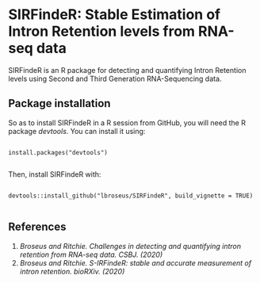 SIRFindeR: Stable Estimation of Intron Retention levels from RNA-seq data
============================================================================

SIRFindeR is an R package for detecting and quantifying Intron Retention levels using Second and Third Generation RNA-Sequencing data.

## Package installation 

So as to install SIRFindeR in a R session from GitHub, you will need the R package *devtools*. 
You can install it using:

```

install.packages("devtools")
   
```
Then, install SIRFindeR with:

```

devtools::install_github("lbroseus/SIRFindeR", build_vignette = TRUE)
   
```
## References

1. _Broseus and Ritchie. Challenges in detecting and quantifying intron retention from RNA-seq data. CSBJ. (2020)_
2. _Broseus and Ritchie. S-IRFindeR: stable and accurate measurement of intron retention. bioRXiv. (2020)_
